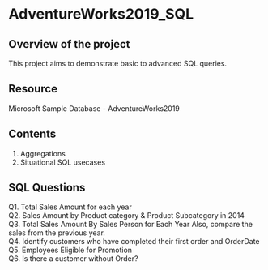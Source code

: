 # AdventureWorks2019_SQL
 
## Overview of the project
This project aims to demonstrate basic to advanced SQL queries.

## Resource
Microsoft Sample Database - AdventureWorks2019

## Contents
1. Aggregations
2. Situational SQL usecases

## SQL Questions
Q1. Total Sales Amount for each year <br>
Q2. Sales Amount by Product category & Product Subcategory in 2014 <br>
Q3. Total Sales Amount By Sales Person for Each Year Also, compare the sales from the previous year. <br>
Q4. Identify customers who have completed their first order and OrderDate <br>
Q5. Employees Eligible for Promotion <br>
Q6. Is there a customer without Order? 

